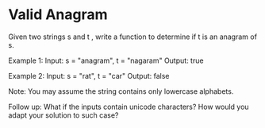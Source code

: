 # Valid Anagram

Given two strings s and t , write a function to determine if t is an anagram of s.

Example 1:
Input: s = "anagram", t = "nagaram"
Output: true

Example 2:
Input: s = "rat", t = "car"
Output: false

Note:
You may assume the string contains only lowercase alphabets.

Follow up:
What if the inputs contain unicode characters? How would you adapt your solution to such case?